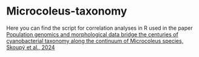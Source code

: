 # Microcoleus-taxonomy
Here you can find the script for correlation analyses in R used in the paper [Population genomics and morphological data bridge the centuries of cyanobacterial taxonomy along the continuum of Microcoleus species, Skoupý et al., 2024](https://www.cell.com/iscience/fulltext/S2589-0042(24)00665-5)
